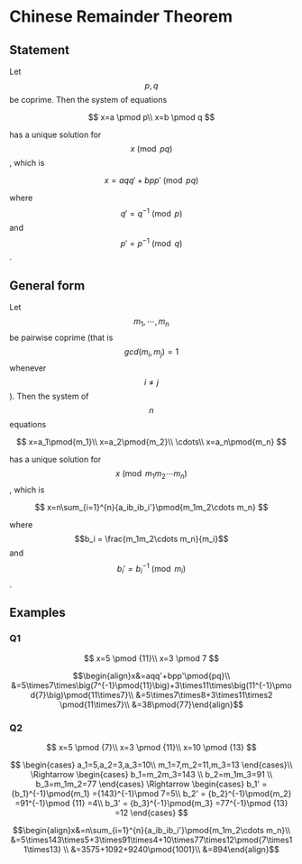 # Chinese Remainder Theorem

## Statement

Let $$p,q$$ be coprime. Then the system of equations

$$
x=a \pmod p\\
x=b \pmod q
$$

has a unique solution for$$x\pmod {pq}$$, which is

$$
x=aqq'+bpp'\pmod{pq}
$$

where $$q'=q^{-1}\pmod{p}$$and $$p'=p^{-1}\pmod{q}$$.

## General form

Let $$m_1,\cdots,m_n$$ be pairwise coprime \(that is $$gcd(m_i,m_j)=1$$ whenever $$i≠j$$\). Then the system of $$n$$ equations

$$
x=a_1\pmod{m_1}\\
x=a_2\pmod{m_2}\\
\cdots\\
x=a_n\pmod{m_n}
$$

has a unique solution for $$x\pmod {m_1m_2\cdots m_n}$$, which is

$$
x=n\sum_{i=1}^{n}{a_ib_ib_i'}\pmod{m_1m_2\cdots m_n}
$$

 where $$b_i = \frac{m_1m_2\cdots m_n}{m_i}$$ and $$b_i' = {b_i}^{-1}\pmod{m_i}$$.

## Examples

### Q1

$$
x=5 \pmod {11}\\
x=3 \pmod 7
$$

$$\begin{align}x&=aqq'+bpp'\pmod{pq}\\ &=5\times7\times\big(7^{-1}\pmod{11}\big)+3\times11\times\big(11^{-1}\pmod{7}\big)\pmod{11\times7}\\ &=5\times7\times8+3\times11\times2 \pmod{11\times7}\\ &=38\pmod{77}\end{align}$$

### Q2

$$
x=5 \pmod {7}\\
x=3 \pmod {11}\\
x=10 \pmod {13}
$$

$$
\begin{cases}
a_1=5,a_2=3,a_3=10\\
m_1=7,m_2=11,m_3=13
\end{cases}\\
\Rightarrow \begin{cases}
b_1=m_2m_3=143 \\
b_2=m_1m_3=91 \\
b_3=m_1m_2=77
\end{cases}
\Rightarrow \begin{cases}
b_1' = {b_1}^{-1}\pmod{m_1} ={143}^{-1}\pmod 7=5\\
b_2' = {b_2}^{-1}\pmod{m_2} =91^{-1}\pmod {11} =4\\
b_3' = {b_3}^{-1}\pmod{m_3} =77^{-1}\pmod {13} =12
\end{cases}
$$

$$\begin{align}x&=n\sum_{i=1}^{n}{a_ib_ib_i'}\pmod{m_1m_2\cdots m_n}\\ &=5\times143\times5+3\times91\times4+10\times77\times12\pmod{7\times11\times13} \\ &=3575+1092+9240\pmod{1001}\\ &=894\end{align}$$

